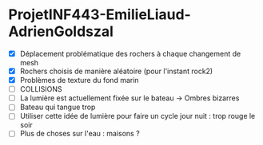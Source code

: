 # ProjetINF443-EmilieLiaud-AdrienGoldszal
- [X] Déplacement problématique des rochers à chaque changement de mesh
- [X] Rochers choisis de manière aléatoire (pour l'instant rock2)
- [X] Problèmes de texture du fond marin
- [ ] COLLISIONS
- [ ] La lumière est actuellement fixée sur le bateau -> Ombres bizarres
- [ ] Bateau qui tangue trop
- [ ] Utiliser cette idée de lumière pour faire un cycle jour nuit : trop rouge le soir
- [ ] Plus de choses sur l'eau :  maisons ? 
